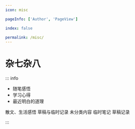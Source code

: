 ```yaml
---
icon: misc

pageInfo: ['Author', 'PageView']

index: false

permalink: /misc/
---
```


# 杂七杂八

::: info

- 随笔感悟
- 学习心得
- 最近明白的道理

散文、生活感悟
草稿与临时记录
未分类内容
临时笔记
草稿记录

:::

<Catalog base='/misc/' />
